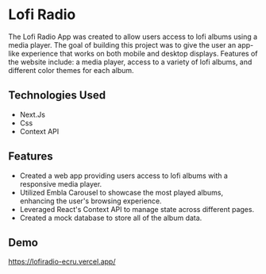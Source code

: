 # Lofi Radio

The Lofi Radio App was created to allow users access to lofi albums using a media player. The goal of building this project was to give the user an app-like experience that works on both mobile and desktop displays. Features of the website include: a media player, access to a variety of lofi albums, and different color themes for each album.

## Technologies Used

- Next.Js
- Css
- Context API

## Features
- Created a web app providing users access to lofi albums with a responsive media player.
- Utilized Embla Carousel to showcase the most played albums, enhancing the user's browsing experience.
- Leveraged React's Context API to manage state across different pages.
- Created a mock database to store all of the album data.

## Demo

https://lofiradio-ecru.vercel.app/
